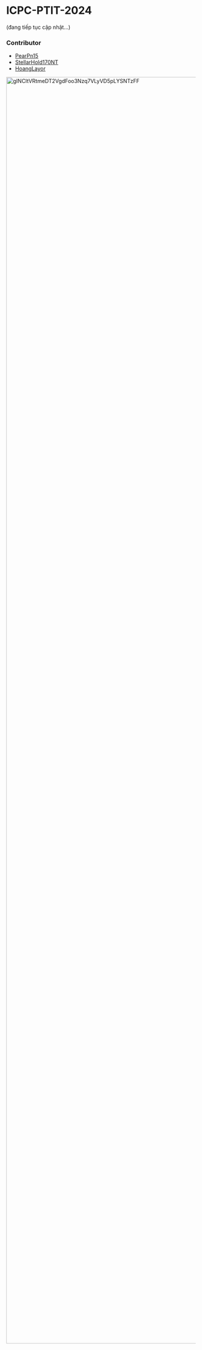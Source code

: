 # ICPC-PTIT-2024
(đang tiếp tục cập nhật...)
### Contributor
+ [PearPn15](https://github.com/PearPn15)
+ [StellarHold170NT](https://github.com/stellarhold170NT)
+ [HoangLayor](https://github.com/HoangLayor)
<img width="3367" alt="gINCltVRtmeDT2VgdFoo3Nzq7VLyVD5pLYSNTzFF" src="https://github.com/user-attachments/assets/9bf78d90-2439-40e9-90ce-e642ec4945b2">

